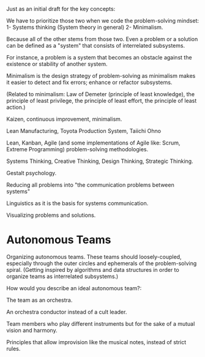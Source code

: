 Just as an initial draft for the key concepts:

We have to prioritize those two when we code the problem-solving mindset:
1- Systems thinking (System theory in general)
2- Minimalism.

Because all of the other stems from those two. Even a problem or a solution can be defined as a "system" that consists of interrelated subsystems. 

For instance, a problem is a system that becomes an obstacle against the existence or stability of another system.

Minimalism is the design strategy of problem-solving as minimalism makes it easier to detect and fix errors; enhance or refactor subsystems.

(Related to minimalism: Law of Demeter (principle of least knowledge), the principle of least privilege, the principle of least effort, the principle of least action.)


Kaizen, continuous improvement, minimalism.

Lean Manufacturing, Toyota Production System, Taiichi Ohno

Lean, Kanban, Agile (and some implementations of Agile like: Scrum, Extreme Programming) problem-solving methodologies.

Systems Thinking, Creative Thinking, Design Thinking, Strategic Thinking.

Gestalt psychology.

Reducing all problems into "the communication problems between systems"

Linguistics as it is the basis for systems communication.

Visualizing problems and solutions.

# Autonomous Teams

Organizing autonomous teams. These teams should loosely-coupled, especially through the outer circles and ephemerals of the problem-solving spiral.
(Getting inspired by algorithms and data structures in order to organize teams as interrelated subsystems.)

How would you describe an ideal autonomous team?:
 
The team as an orchestra. 

An orchestra conductor instead of a cult leader.

Team members who play different instruments but for the sake of a mutual vision and harmony.

Principles that allow improvision like the musical notes, instead of strict rules.
